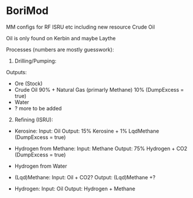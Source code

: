 # BoriMod
MM configs for RF ISRU etc including new resource Crude Oil

Oil is only found on Kerbin and maybe Laythe

Processes (numbers are mostly guesswork):

1. Drilling/Pumping:

Outputs:
- Ore (Stock)
- Crude Oil 90% + Natural Gas (primarly Methane) 10% (DumpExcess = true)
- Water
- ? more to be added

2. Refining (ISRU):

- Kerosine:
  Input: Oil
  Output: 15% Kerosine + 1% LqdMethane (DumpExcess = true)
  
- Hydrogen from Methane:
  Input: Methane
  Output: 75% Hydrogen + CO2 (DumpExcess = true)
  
- Hydrogen from Water 

- (Lqd)Methane:
  Input: Oil + CO2?
  Output: (Lqd)Methane +?
  
- Hydrogen:
  Input: Oil
  Output: Hydrogen + Methane
  
